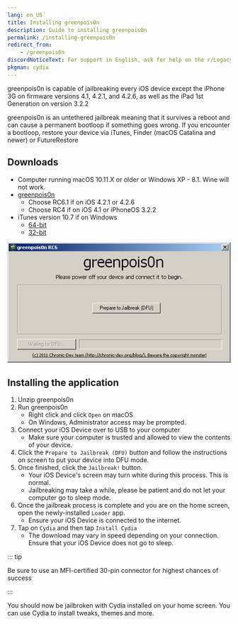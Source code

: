 ```yaml
---
lang: en_US
title: Installing greenpois0n
description: Guide to installing greenpois0n
permalink: /installing-greenpois0n
redirect_from:
    - /greenpois0n
discordNoticeText: For support in English, ask for help on the r/LegacyJailbreak [Discord Server](http://discord.legacyjailbreak.com/).
pkgman: cydia
---
```


greenpois0n is capable of jailbreaking every iOS device except the iPhone 3G on firmware versions 4.1, 4.2.1, and 4.2.6, as well as the iPad 1st Generation on version 3.2.2

greenpois0n is an <router-link to="/types-of-jailbreak/#untethered-jailbreaks">untethered</router-link> jailbreak meaning that it survives a reboot and can cause a permanent bootloop if something goes wrong. If you encounter a bootloop, restore your device via iTunes, Finder (macOS Catalina and newer) or FutureRestore

## Downloads

- Computer running macOS 10.11.X or older or Windows XP - 8.1. Wine will not work.
- [greenpois0n](https://web.archive.org/web/20131024115207/http://greenpois0n.com/downloads/)
  - Choose RC6.1 if on iOS 4.2.1 or 4.2.6
  - Choose RC4 if on iOS 4.1 or iPhoneOS 3.2.2
- iTunes version 10.7 if on Windows
  - [64-bit](https://secure-appldnld.apple.com/iTunes11/031-3482.20140225.kdX8s/iTunes64Setup.exe)
  - [32-bit](https://secure-appldnld.apple.com/iTunes11/031-3481.20140225.SdYYY/iTunesSetup.exe)

![A screenshot of greenpois0n (Windows)](/assets/images/greenpois0n-win.png)

## Installing the application

1. Unzip greenpois0n
1. Run greenpois0n
    - Right click and click `Open` on macOS
    - On Windows, Administrator access may be prompted.
1. Connect your iOS Device over to USB to your computer
    - Make sure your computer is trusted and allowed to view the contents of your device.
1. Click the `Prepare to Jailbreak (DFU)` button and follow the instructions on screen to put your device into DFU mode.
1. Once finished, click the `Jailbreak!` button.
    - Your iOS Device's screen may turn white during this process. This is normal.
    - Jailbreaking may take a while, please be patient and do not let your computer go to sleep mode.
1. Once the jailbreak process is complete and you are on the home screen, open the newly-installed `Loader` app.
    - Ensure your iOS Device is connected to the internet.
1. Tap on `Cydia` and then tap `Install Cydia`
    - The download may vary in speed depending on your connection. Ensure that your iOS Device does not go to sleep.

::: tip

Be sure to use an MFI-certified 30-pin connector for highest chances of success

:::

You should now be jailbroken with Cydia installed on your home screen. You can use Cydia to install <router-link to="/faq/#what-are-tweaks">tweaks</router-link>, themes and more.
